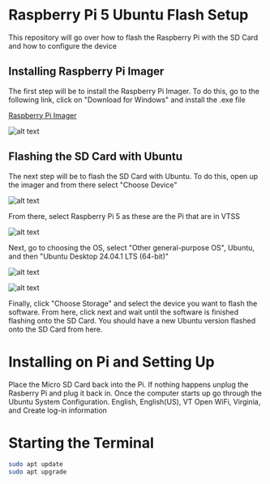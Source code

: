 # Raspberry Pi 5 Ubuntu Flash Setup

This repository will go over how to flash the Raspberry Pi with the SD Card and how to configure the device

## Installing Raspberry Pi Imager

The first step will be to install the Raspberry Pi Imager. To do this, go to the following link, click on "Download for Windows" and install the .exe file

[Raspberry Pi Imager](https://www.raspberrypi.com/software/)

![alt text](https://github.com/vt-aoe-nanosat-avionics/Raspberry-Pi-Imager/blob/main/Images/Raspberry_Pi_Imager_Download.JPG)

## Flashing the SD Card with Ubuntu

The next step will be to flash the SD Card with Ubuntu. To do this, open up the imager and from there select "Choose Device"

![alt text](https://github.com/vt-aoe-nanosat-avionics/Raspberry-Pi-Imager/blob/main/Images/Imager%20Screen.JPG)

From there, select Raspberry Pi 5 as these are the Pi that are in VTSS

![alt text](https://github.com/vt-aoe-nanosat-avionics/Raspberry-Pi-Imager/blob/main/Images/Imager%20Raspberry%20Pi%205.JPG)

Next, go to choosing the OS, select "Other general-purpose OS", Ubuntu, and then "Ubuntu Desktop 24.04.1 LTS (64-bit)"

![alt text](https://github.com/vt-aoe-nanosat-avionics/Raspberry-Pi-Imager/blob/main/Images/Imager%20Other%20OS.JPG)

![alt text](https://github.com/vt-aoe-nanosat-avionics/Raspberry-Pi-Imager/blob/main/Images/Imager%20Ubuntu%20Desktop.JPG)

Finally, click "Choose Storage" and select the device you want to flash the software. From here, click next and wait until the software is finished flashing onto the SD Card. You should have a new Ubuntu version flashed onto the SD Card from here. 

# Installing on Pi and Setting Up

 Place the Micro SD Card back into the Pi. If nothing happens unplug the Rasberry Pi and plug it back in. Once the computer starts up go through the Ubuntu System Configuration.
 English, English(US), VT Open WiFi, Virginia, and Create log-in information

 # Starting the Terminal

 ```bash
sudo apt update
sudo apt upgrade
 ```



